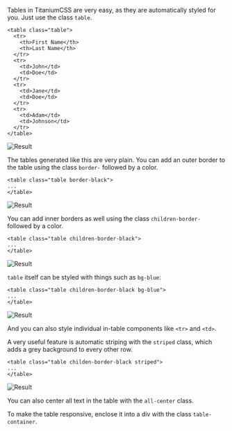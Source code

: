 Tables in TitaniumCSS are very easy, as they are automatically styled for you. Just use the class `table`.

```
<table class="table">
  <tr>
    <th>First Name</th>
    <th>Last Name</th>
  </tr>
  <tr>
    <td>John</td>
    <td>Doe</td>
  </tr>
  <tr>
    <td>Jane</td>
    <td>Doe</td>
  </tr>
  <tr>
    <td>Adam</td>
    <td>Johnson</td>
  </tr>
</table>
```

![Result](https://preview.ibb.co/hQHvE8/Capture.png)

The tables generated like this are very plain. You can add an outer border to the table using the class `border-` followed by a color.

```
<table class="table border-black">
...
</table>
```

![Result](https://preview.ibb.co/fSLbMo/Capture.png)

You can add inner borders as well using the class `children-border-` followed by a color.

```
<table class="table children-border-black">
...
</table>
```

![Result](https://preview.ibb.co/hEMNu8/Capture.png)

`table` itself can be styled with things such as `bg-blue`:

```
<table class="table children-border-black bg-blue">
...
</table>
```

![Result](https://preview.ibb.co/cshgMo/Capture.png)

And you can also style individual in-table components like `<tr>` and `<td>`.

A very useful feature is automatic striping with the `striped` class, which adds a grey background to every other row.

```
<table class="table childen-border-black striped">
...
</table>
```

![Result](https://preview.ibb.co/dmeiZ8/Capture.png)

You can also center all text in the table with the `all-center` class.

To make the table responsive, enclose it into a div with the class `table-container`.
